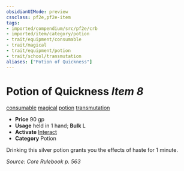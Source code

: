 ```yaml
---
obsidianUIMode: preview
cssclass: pf2e,pf2e-item
tags:
- imported/compendium/src/pf2e/crb
- imported/item/category/potion
- trait/equipment/consumable
- trait/magical
- trait/equipment/potion
- trait/school/transmutation
aliases: ["Potion of Quickness"]
---
```

# Potion of Quickness *Item 8*  
[consumable](consumable.md)  [magical](magical.md)  [potion](potion.md)  [transmutation](transmutation.md)  

- **Price** 90 gp
- **Usage** held in 1 hand; **Bulk** L
- **Activate** [Interact](interact.md)
- **Category** Potion

Drinking this silver potion grants you the effects of haste for 1 minute.

*Source: Core Rulebook p. 563*